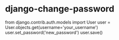# django-change-password

from django.contrib.auth.models import User
user = User.objects.get(username='your_username')
user.set_password('new_password')
user.save()
